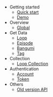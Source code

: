 - Getting started
  - [Quick start](README)
  - [Demo](demo)
- Overview
  - [Global](global)
- Get Data
  - [Loop](loop)
  - [Episode](episode)
  - [Bangumi](bangumi)
  - [Tag](tag)
- Collection
  - [Loop Collection](loop-collection)
- Authentication
  - [Account](account)
  - [Token](token)
- Others
  - [Old version API](old-version)
